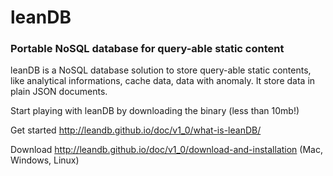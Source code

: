 # leanDB
### Portable NoSQL database for query-able static content

leanDB is a NoSQL database solution to store query-able static contents, like analytical informations,
cache data, data with anomaly. It store data in plain JSON documents.

Start playing with leanDB by downloading the binary (less than 10mb!)

Get started http://leandb.github.io/doc/v1_0/what-is-leanDB/

Download http://leandb.github.io/doc/v1_0/download-and-installation (Mac, Windows, Linux)
